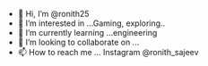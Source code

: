 - 👋 Hi, I’m @ronith25
- 👀 I’m interested in ...Gaming, exploring.. 
- 🌱 I’m currently learning ...engineering
- 💞️ I’m looking to collaborate on ...
- 📫 How to reach me ... Instagram @ronith_sajeev

<!---
ronith25/ronith25 is a ✨ special ✨ repository because its `README.md` (this file) appears on your GitHub profile.
You can click the Preview link to take a look at your changes.
--->
